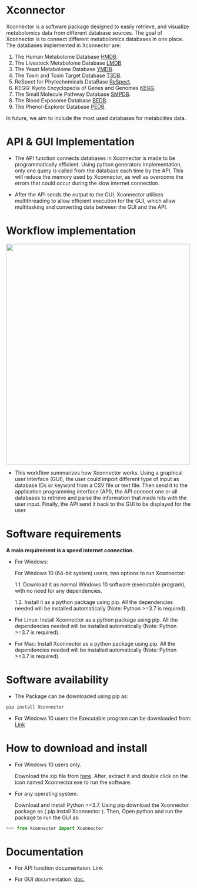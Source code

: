 # Xconnector

Xconnector is a software package designed to easily retrieve, and visualize metabolomics data from different database sources. The goal of Xconnector is to connect different metabolomics databases in one place. The databases implemented in Xconnector are:

1. The Human Metabolome Database [HMDB](http://www.hmdb.ca/).
2. The Livestock Metabolome Database [LMDB](http://lmdb.ca/).
3. The Yeast Metabolome Database [YMDB](http://www.ymdb.ca/).
4. The Toxin and Toxin Target Database [T3DB](http://www.t3db.ca/).
5. ReSpect for Phytochemicals DataBase [ReSpect](http://spectra.psc.riken.jp/).
6. KEGG: Kyoto Encyclopedia of Genes and Genomes [KEGG](https://www.genome.jp/kegg/).
7. The Small Molecule Pathway Database [SMPDB](http://smpdb.ca/).
8. The Blood Exposome Database [BEDB](https://bloodexposome.org/#/dashboard).
9. The Phenol-Explorer Database [PEDB](http://phenol-explorer.eu/).

In future, we aim to include the most used databases for metabolites data.

# API & GUI Implementation

* The API function connects databases in Xconnector is made to be programmatically efficient. Using python generators implementation, only one query is called from the database each time by the API. This will reduce the memory used by Xconnector, as well as overcome the errors that could occur during the slow internet connection.

* After the API sends the output to the GUI. Xconnector utilises multithreading to allow efficient execution for the GUI, which allow multitasking and converting data between the GUI and the API.

# Workflow implementation

<img src="https://github.com/Proteomicslab57357/Xconnector/blob/master/image/Untitled%20Diagram%20(1).png" width="500" height="600">


* This workflow summarizes how Xconnector works. Using a graphical user interface (GUI), the user could import different type of input as database IDs or keyword from a CSV file or text file. Then send it to the application programming interface (API), the API connect one or all databases to retrieve and parse the information that made hits with the user input. Finally, the API send it back to the GUI to be displayed for the user.

# Software requirements

**A main requirement is a speed internet connection.**

* For Windows:

   For Windows 10 (64-bit system) users, two options to run Xconnector:
   
   1.1. Download it as normal Windows 10 software (executable program), with no need for any dependencies.
   
   1.2. Install it as a python package using pip. All the dependencies needed will be installed automatically (Note: Python >=3.7 is required).

* For Linux:
Install Xconnector as a python package using pip. All the dependencies needed will be installed automatically (Note: Python >=3.7 is required).

* For Mac:
Install Xconnector as a python package using pip. All the dependencies needed will be installed automatically (Note: Python >=3.7 is required).

# Software availability

* The Package can be downloaded using pip as: 

```python
pip install Xconnector
```
* For Windows 10 users the Executable program can be downloaded from: [Link](https://beta.57357.org/wp-content/themes/57357/programs/Xconnector.zip)

# How to download and install

* For Windows 10 users only.

  Download the zip file from [here](https://beta.57357.org/wp-content/themes/57357/programs/Xconnector.zip). After, extract it and double click on the icon named Xconnector.exe to run the software.

* For any operating system.

  Download and install Python >=3.7. Using pip download the Xconnector package as ( pip install Xconnector ). Then, Open python and run the package to run the GUI as:

```python
>>> from Xconnector import Xconnector
```
# Documentation

* For API function documentaion: Link

* For GUI documentation: [doc.](https://github.com/Proteomicslab57357/Xconnector/blob/master/Documentation.pdf)
